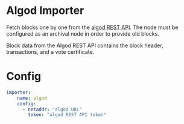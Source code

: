 # Algod Importer

Fetch blocks one by one from the [algod REST API](https://developer.algorand.org/docs/rest-apis/algod). The node must be configured as an archival node in order to
provide old blocks.

Block data from the Algod REST API contains the block header, transactions, and a vote certificate.

# Config
```yaml
importer:
    name: algod
    config:
      - netaddr: "algod URL"
        token: "algod REST API token"
```

